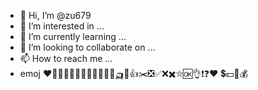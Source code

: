 - 👋 Hi, I’m @zu679
- 👀 I’m interested in ...
- 🌱 I’m currently learning ...
- 💞️ I’m looking to collaborate on ...
- 📫 How to reach me ...
- emoj ❤️🚀🔥✨💮🌸🌺🌹🥀🌼🌻🤖🛺😂👍✂️❎✅❌✖️⛥🆗👌❗❓❤️
💲💵🤑💰
<!---
zu679/zu679 is a ✨ special ✨ repository because its `README.md` (this file) appears on your GitHub profile.
You can click the Preview link to take a look at your changes.
--->
